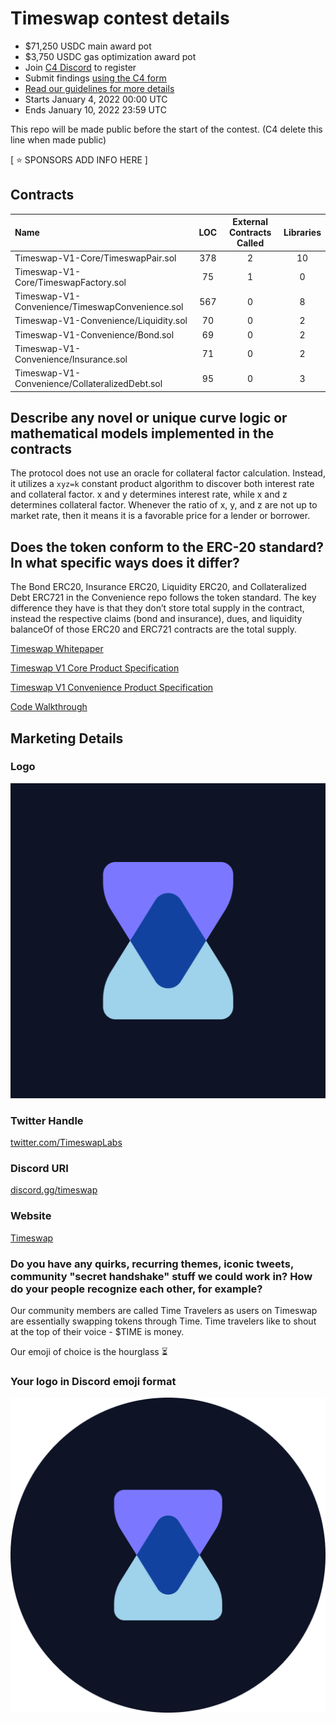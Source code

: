 # Timeswap contest details
- $71,250 USDC main award pot
- $3,750 USDC gas optimization award pot
- Join [C4 Discord](https://discord.gg/code4rena) to register
- Submit findings [using the C4 form](https://code4rena.com/contests/2022-01-timeswap-contest/submit)
- [Read our guidelines for more details](https://docs.code4rena.com/roles/wardens)
- Starts January 4, 2022 00:00 UTC
- Ends January 10, 2022 23:59 UTC

This repo will be made public before the start of the contest. (C4 delete this line when made public)

[ ⭐️ SPONSORS ADD INFO HERE ]

## Contracts

| Name | LOC | External Contracts Called | Libraries |
| :--- | :---: | :---: | :---: |
| Timeswap-V1-Core/TimeswapPair.sol | 378 | 2 | 10 |
| Timeswap-V1-Core/TimeswapFactory.sol | 75 | 1 | 0 |
| Timeswap-V1-Convenience/TimeswapConvenience.sol | 567 | 0 | 8 |
| Timeswap-V1-Convenience/Liquidity.sol | 70 | 0 | 2 |
| Timeswap-V1-Convenience/Bond.sol | 69 | 0 | 2 |
| Timeswap-V1-Convenience/Insurance.sol | 71 | 0 | 2 |
| Timeswap-V1-Convenience/CollateralizedDebt.sol | 95 | 0 | 3 |

## Describe any novel or unique curve logic or mathematical models implemented in the contracts

The protocol does not use an oracle for collateral factor calculation. Instead, it utilizes a `xyz=k` constant product algorithm to discover both interest rate and collateral factor. x and y determines interest rate, while x and z determines collateral factor. Whenever the ratio of x, y, and z are not up to market rate, then it means it is a favorable price for a lender or borrower.

## Does the token conform to the ERC-20 standard? In what specific ways does it differ?

The Bond ERC20, Insurance ERC20, Liquidity ERC20, and Collateralized Debt ERC721 in the Convenience repo follows the token standard. The key difference they have is that they don’t store total supply in the contract, instead the respective claims (bond and insurance), dues, and liquidity balanceOf of those ERC20 and ERC721 contracts are the total supply.

[Timeswap Whitepaper](https://drive.google.com/file/d/1i7KqwMiSYrkSmxZE-PMIIGlXFhQi55iw/view?usp=sharing)

[Timeswap V1 Core Product Specification](https://drive.google.com/file/d/1Uu5q28Qbfu9hC1OeOMN0LhJE9Pih1mkf/view?usp=sharing)

[Timeswap V1 Convenience Product Specification](https://drive.google.com/file/d/16fzt841PqYdYPrHU17j5kKtI_vhqQ5BE/view?usp=sharing)

[Code Walkthrough](https://youtu.be/sHBK5ErtksI)

## Marketing Details

### Logo

![image](./assets/Timeswap%20Logo.png)

### Twitter Handle

[twitter.com/TimeswapLabs
](https://twitter.com/TimeswapLabs
)

### Discord URI

[discord.gg/timeswap
](https://discord.gg/timeswap
)

### Website

[Timeswap](https://timeswap.io)

### Do you have any quirks, recurring themes, iconic tweets, community "secret handshake" stuff we could work in? How do your people recognize each other, for example?

Our community members are called Time Travelers as users on Timeswap are essentially swapping tokens through Time. Time travelers like to shout at the top of their voice - $TIME is money. 

Our emoji of choice is the hourglass ⏳

### Your logo in Discord emoji format

![image](./assets/Timeswap%20Logo%20Discord.png)
